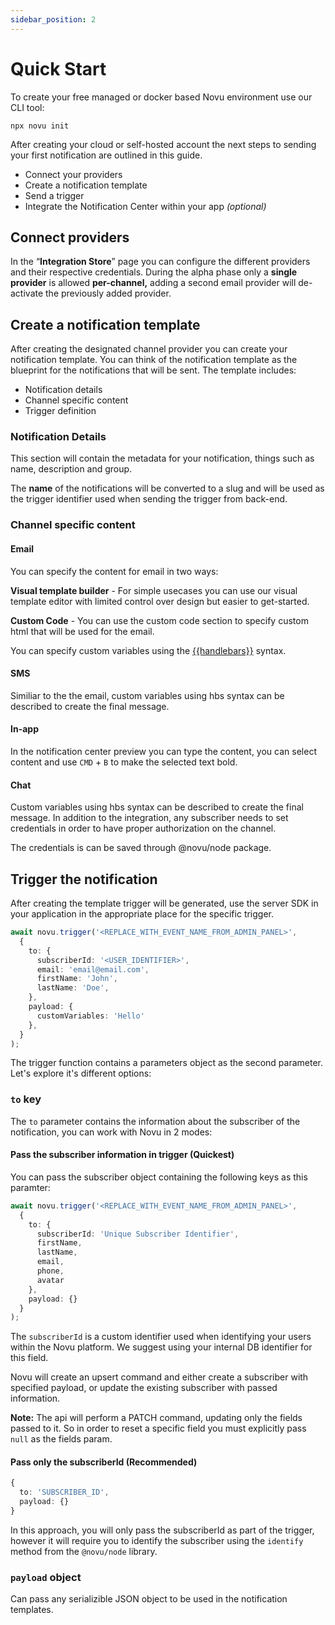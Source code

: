 ```yaml
---
sidebar_position: 2
---
```

# Quick Start

To create your free managed or docker based Novu environment use our CLI tool:

```shell
npx novu init
```

After creating your cloud or self-hosted account the next steps to sending your first notification are outlined in this guide.

- Connect your providers
- Create a notification template
- Send a trigger
- Integrate the Notification Center within your app *(optional)*

## Connect providers

In the “**Integration Store**” page you can configure the different providers and their respective credentials. During the alpha phase only a **single provider** is allowed **per-channel,** adding a second email provider will de-activate the previously added provider.

## Create a notification template

After creating the designated channel provider you can create your notification template. You can think of the notification template as the blueprint for the notifications that will be sent. The template includes:

- Notification details
- Channel specific content
- Trigger definition

### Notification Details

This section will contain the metadata for your notification, things such as name, description and group.

The **name** of the notifications will be converted to a slug and will be used as the trigger identifier used when sending the trigger from back-end.

### Channel specific content

#### Email

You can specify the content for email in two ways:

**Visual template builder** - For simple usecases you can use our visual template editor with limited control over design but easier to get-started.

**Custom Code** - You can use the custom code section to specify custom html that will be used for the email.

You can specify custom variables using the [{{handlebars}}](https://handlebarsjs.com/guide/) syntax.

#### SMS

Similiar to the the email, custom variables using hbs syntax can be described to create the final message.

#### In-app

In the notification center preview you can type the content, you can select content and use `CMD` + `B` to make the selected text bold.

#### Chat

Custom variables using hbs syntax can be described to create the final message.
In addition to the integration, any subscriber needs to set credentials in order to have proper authorization on the channel.

The credentials is can be saved through @novu/node package.

## Trigger the notification

After creating the template trigger will be generated, use the server SDK in your application in the appropriate place for the specific trigger.

```typescript
await novu.trigger('<REPLACE_WITH_EVENT_NAME_FROM_ADMIN_PANEL>',
  {
    to: {
      subscriberId: '<USER_IDENTIFIER>',
      email: 'email@email.com',
      firstName: 'John',
      lastName: 'Doe',
    },
    payload: {
      customVariables: 'Hello'
    },
  }
);
```

The trigger function contains a parameters object as the second parameter. Let's explore it's different options:

### `to` key

The `to` parameter contains the information about the subscriber of the notification, you can work with Novu in 2 modes:

#### Pass the subscriber information in trigger (Quickest)

You can pass the subscriber object containing the following keys as this paramter:

```typescript
await novu.trigger('<REPLACE_WITH_EVENT_NAME_FROM_ADMIN_PANEL>',
  {
    to: {
      subscriberId: 'Unique Subscriber Identifier',
      firstName,
      lastName,
      email,
      phone,
      avatar
    },
    payload: {}
  }
);

```

The `subscriberId` is a custom identifier used when identifying your users within the Novu platform. We suggest using your internal DB identifier for this field.

Novu will create an upsert command and either create a subscriber with specified payload, or update the existing subscriber with passed information.

**Note:** The api will perform a PATCH command, updating only the fields passed to it. So in order to reset a specific field you must explicitly pass `null` as the fields param.

#### Pass only the subscriberId (Recommended)

```typescript
{
  to: 'SUBSCRIBER_ID',
  payload: {}
}
```

In this approach, you will only pass the subscriberId as part of the trigger, however it will require you to identify the subscriber using the `identify` method from the `@novu/node` library.

### `payload` object

Can pass any serializible JSON object to be used in the notification templates.
